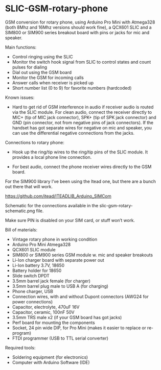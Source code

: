 # SLIC-GSM-rotary-phone
GSM conversion for rotary phone, using Arduino Pro Mini with Atmega328 (both 8Mhz and 16Mhz versions should work fine), a QCX601 SLIC and a SIM800 or SIM900 series breakout board with pins or jacks for mic and speaker.

Main functions:

- Control ringing using the SLIC
- Monitor the switch hook signal from SLIC to control states and count pulses for dialing
- Dial out using the GSM board
- Monitor the GSM for incoming calls
- Answer calls when receiver is picked up
- Short number list (0 to 9) for favorite numbers (hardcoded)

Known issues:

- Hard to get rid of GSM interference in audio if receiver audio is routed via the SLIC module. For clean audio, connect the receiver directly to MIC+ (tip of MIC jack connector), SPK+ (tip of SPK jack connector) and GND (pin connector, not from negative pins of jack connectors). If the handset has got separate wires for negative on mic and speaker, you can use the differential negative connections from the jacks. 

Connections to rotary phone:

- Hook up the ring/tip wires to the ring/tip pins of the SLIC module. It provides a local phone line connection.

- For best audio, connect the phone receiver wires directly to the GSM board.


For the SIM900 library I’ve been using the Itead one, but there are a bunch out there that will work.

https://github.com/itead/ITEADLIB_Arduino_SIMCom

Schematic for the connections available in the slic-gsm-rotary-schematic.png file. 

Make sure PIN is disabled on your SIM card, or stuff won’t work.


Bill of materials:

- Vintage rotary phone in working condition
- Arduino Pro Mini Atmega328
- QCX601 SLIC module
- SIM800 or SIM900 series GSM module w. mic and speaker breakouts
- Li-Ion charger board with separate power out
- Li-Ion battery 3.7V, 18650
- Battery holder for 18650
- Slide switch DPDT
- 3.5mm barrel jack female (for charger)
- 3.5mm barrel plug male to USB A (for charging)
- Phone charger, USB
- Connection wires, with and without Dupont connectors (AWG24 for power connections)
- Capacitor, electrolyte, 470uF 16V
- Capacitor, ceramic, 100nF 50V
- 3.5mm TRS male x2 (if your GSM board has got jacks)
- Perf board for mounting the components
- Socket, 24 pin wide DIP, for Pro Mini (makes it easier to replace or re-program)
- FTDI programmer (USB to TTL serial converter)

Required tools:

- Soldering equipment (for electronics)
- Computer with Arduino Software (IDE)